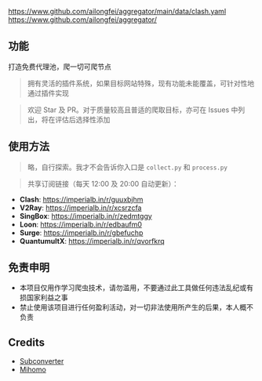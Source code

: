 <!--
 * @Author: wzdnzd
 * @Date: 2022-03-06 14:51:29
 * @Description: 
 * Copyright (c) 2022 by wzdnzd, All Rights Reserved.
-->

https://www.github.com/ailongfei/aggregator/main/data/clash.yaml
https://www.github.com/ailongfei/aggregator/

## 功能
打造免费代理池，爬一切可爬节点
> 拥有灵活的插件系统，如果目标网站特殊，现有功能未能覆盖，可针对性地通过插件实现

> 欢迎 Star 及 PR。对于质量较高且普适的爬取目标，亦可在 Issues 中列出，将在评估后选择性添加

## 使用方法
> 略，自行探索。我才不会告诉你入口是 `collect.py` 和 `process.py`

> 共享订阅链接（每天 12:00 及 20:00 自动更新）：
+ **Clash**: https://imperialb.in/r/guuxbjhm
+ **V2Ray**: https://imperialb.in/r/xcsrzcfa
+ **SingBox**: https://imperialb.in/r/zedmtggy
+ **Loon**: https://imperialb.in/r/edbaufm0
+ **Surge**: https://imperialb.in/r/gbefuchp
+ **QuantumultX**: https://imperialb.in/r/qvorfkrq

## 免责申明
+ 本项目仅用作学习爬虫技术，请勿滥用，不要通过此工具做任何违法乱纪或有损国家利益之事
+ 禁止使用该项目进行任何盈利活动，对一切非法使用所产生的后果，本人概不负责

## Credits
+ [Subconverter](https://github.com/asdlokj1qpi23/subconverter)
+ [Mihomo](https://github.com/MetaCubeX/mihomo/tree/Meta)

